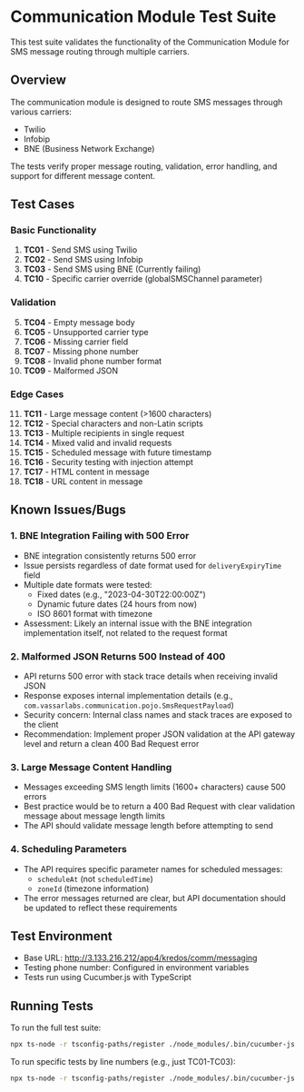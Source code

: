 # Communication Module Test Suite

This test suite validates the functionality of the Communication Module for SMS message routing through multiple carriers.

## Overview

The communication module is designed to route SMS messages through various carriers:
- Twilio
- Infobip
- BNE (Business Network Exchange)

The tests verify proper message routing, validation, error handling, and support for different message content.

## Test Cases

### Basic Functionality
1. **TC01** - Send SMS using Twilio
2. **TC02** - Send SMS using Infobip
3. **TC03** - Send SMS using BNE (Currently failing)
4. **TC10** - Specific carrier override (globalSMSChannel parameter)

### Validation
5. **TC04** - Empty message body
6. **TC05** - Unsupported carrier type
7. **TC06** - Missing carrier field
8. **TC07** - Missing phone number
9. **TC08** - Invalid phone number format
10. **TC09** - Malformed JSON

### Edge Cases
11. **TC11** - Large message content (>1600 characters)
12. **TC12** - Special characters and non-Latin scripts
13. **TC13** - Multiple recipients in single request
14. **TC14** - Mixed valid and invalid requests
15. **TC15** - Scheduled message with future timestamp
16. **TC16** - Security testing with injection attempt
17. **TC17** - HTML content in message
18. **TC18** - URL content in message

## Known Issues/Bugs

### 1. BNE Integration Failing with 500 Error
- BNE integration consistently returns 500 error
- Issue persists regardless of date format used for `deliveryExpiryTime` field
- Multiple date formats were tested:
  - Fixed dates (e.g., "2023-04-30T22:00:00Z")
  - Dynamic future dates (24 hours from now)
  - ISO 8601 format with timezone 
- Assessment: Likely an internal issue with the BNE integration implementation itself, not related to the request format

### 2. Malformed JSON Returns 500 Instead of 400
- API returns 500 error with stack trace details when receiving invalid JSON
- Response exposes internal implementation details (e.g., `com.vassarlabs.communication.pojo.SmsRequestPayload`)
- Security concern: Internal class names and stack traces are exposed to the client
- Recommendation: Implement proper JSON validation at the API gateway level and return a clean 400 Bad Request error

### 3. Large Message Content Handling
- Messages exceeding SMS length limits (1600+ characters) cause 500 errors
- Best practice would be to return a 400 Bad Request with clear validation message about message length limits
- The API should validate message length before attempting to send

### 4. Scheduling Parameters
- The API requires specific parameter names for scheduled messages:
  - `scheduleAt` (not `scheduledTime`)
  - `zoneId` (timezone information)
- The error messages returned are clear, but API documentation should be updated to reflect these requirements

## Test Environment

- Base URL: http://3.133.216.212/app4/kredos/comm/messaging
- Testing phone number: Configured in environment variables
- Tests run using Cucumber.js with TypeScript

## Running Tests

To run the full test suite:
```bash
npx ts-node -r tsconfig-paths/register ./node_modules/.bin/cucumber-js tests/features/Comm_Module/DEV_926_Comm_module_as_a_separate_service.feature --require tests/steps/Comm_Module/**/*.ts
```

To run specific tests by line numbers (e.g., just TC01-TC03):
```bash
npx ts-node -r tsconfig-paths/register ./node_modules/.bin/cucumber-js tests/features/Comm_Module/DEV_926_Comm_module_as_a_separate_service.feature:4-16 --require tests/steps/Comm_Module/**/*.ts
``` 